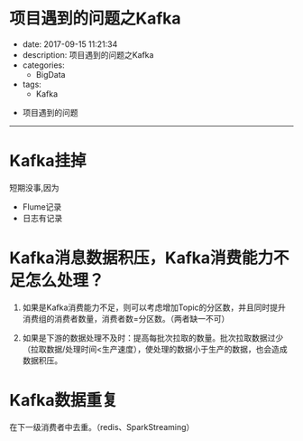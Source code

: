 #   项目遇到的问题之Kafka
+ date: 2017-09-15 11:21:34
+ description: 项目遇到的问题之Kafka
+ categories:
  - BigData
+ tags:
  - Kafka
- 项目遇到的问题
---
#   Kafka挂掉
短期没事,因为

+   Flume记录
+   日志有记录

#   Kafka消息数据积压，Kafka消费能力不足怎么处理？ 
1.  如果是Kafka消费能力不足，则可以考虑增加Topic的分区数，并且同时提升消费组的消费者数量，消费者数=分区数。（两者缺一不可）

2.  如果是下游的数据处理不及时：提高每批次拉取的数量。批次拉取数据过少（拉取数据/处理时间<生产速度），使处理的数据小于生产的数据，也会造成数据积压。


#   Kafka数据重复
在下一级消费者中去重。（redis、SparkStreaming）


